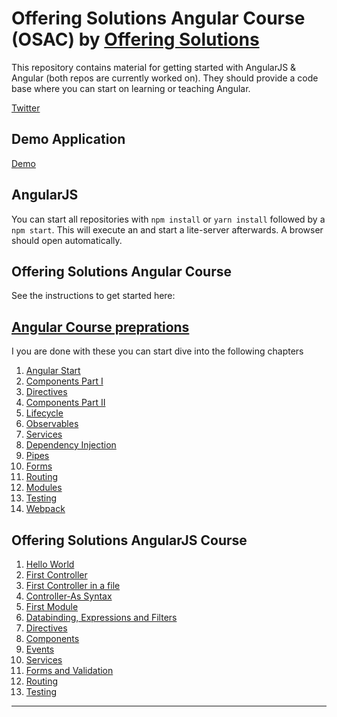 # Offering Solutions Angular Course (OSAC) by [Offering Solutions](https://offering.solutions/)

This repository contains material for getting started with AngularJS & Angular (both repos are currently worked on). They should provide a code base where you can start on learning or teaching Angular.

[Twitter](https://twitter.com/FabianGosebrink/)

## Demo Application

[Demo](http://foodapi4demo.azurewebsites.net/)

## AngularJS

You can start all repositories with `npm install` or `yarn install` followed by a `npm start`. This will execute an  and start a lite-server afterwards. A browser should open automatically.

## Offering Solutions Angular Course

See the instructions to get started here:

## [Angular Course preprations](https://github.com/OfferingSolutions/Offering-Solutions-Angular-Course/tree/master/Angular-Tutorial)

I you are done with these you can start dive into the following chapters

1. [Angular Start](https://github.com/OfferingSolutions/Offering-Solutions-Angular-Course/tree/master/Angular-Course/00_AngularStart)
2. [Components Part I](https://github.com/OfferingSolutions/Offering-Solutions-Angular-Course/tree/master/Angular-Course/01_Components_Part_I)
3. [Directives](https://github.com/OfferingSolutions/Offering-Solutions-Angular-Course/tree/master/Angular-Course/02_Directives)
4. [Components Part II](https://github.com/OfferingSolutions/Offering-Solutions-Angular-Course/tree/master/Angular-Course/03_Components_Part_II)
5. [Lifecycle](https://github.com/OfferingSolutions/Offering-Solutions-Angular-Course/tree/master/Angular-Course/04_Lifecycle)
6. [Observables](https://github.com/OfferingSolutions/Offering-Solutions-Angular-Course/tree/master/Angular-Course/05_Observables)
7. [Services](https://github.com/OfferingSolutions/Offering-Solutions-Angular-Course/tree/master/Angular-Course/06_Services)
8. [Dependency Injection](https://github.com/OfferingSolutions/Offering-Solutions-Angular-Course/tree/master/Angular-Course/07_DependencyInjection)
9. [Pipes](https://github.com/OfferingSolutions/Offering-Solutions-Angular-Course/tree/master/Angular-Course/08_Pipes)
10. [Forms](https://github.com/OfferingSolutions/Offering-Solutions-Angular-Course/tree/master/Angular-Course/09_Forms)
11. [Routing](https://github.com/OfferingSolutions/Offering-Solutions-Angular-Course/tree/master/Angular-Course/10_Routing)
12. [Modules](https://github.com/OfferingSolutions/Offering-Solutions-Angular-Course/tree/master/Angular-Course/11_Modules)
13. [Testing](https://github.com/OfferingSolutions/Offering-Solutions-Angular-Course/tree/master/Angular-Course/12_Testing)
14. [Webpack](https://github.com/OfferingSolutions/Offering-Solutions-Angular-Course/tree/master/Angular-Course/13_Webpack)

## Offering Solutions AngularJS Course

1. [Hello World](#)
2. [First Controller](#)
3. [First Controller in a file](#)
4. [Controller-As Syntax](#)
5. [First Module](#)
6. [Databinding, Expressions and Filters](#)
7. [Directives](#)
8. [Components](#)
9. [Events](#)
10. [Services](#)
11. [Forms and Validation](#)
12. [Routing](#)
13. [Testing](#)

<hr/>


